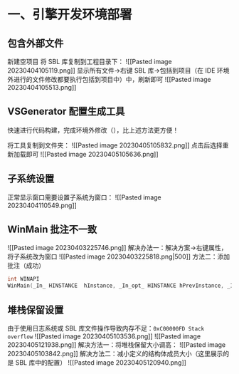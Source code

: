 # 一、引擎开发环境部署
## 包含外部文件
新建空项目
将 SBL 库复制到工程目录下：
![[Pasted image 20230404105119.png]]
显示所有文件->右键 SBL 库->包括到项目（在 IDE 环境外进行的文件修改都要执行包括到项目中）中，刷新即可
![[Pasted image 20230404105513.png]]

## VSGenerator 配置生成工具
快速进行代码构建，完成环境外修改（），比上述方法更方便！

将工具复制到文件夹：
![[Pasted image 20230405105832.png]]
点击后选择重新加载即可
![[Pasted image 20230405105636.png]]


## 子系统设置
正常显示窗口需要设置子系统为窗口：
![[Pasted image 20230404110549.png]]

## WinMain 批注不一致
![[Pasted image 20230403225746.png]]
解决办法一：解决方案->右键属性，将子系统改为窗口
![[Pasted image 20230403225818.png|500]]
方法二：添加批注（成功）
```c++ nums
int WINAPI
WinMain(_In_ HINSTANCE  hInstance, _In_opt_ HINSTANCE hPrevInstance, _In_ PSTR pCmdLine, _In_ int nCmdShow)
```

## 堆栈保留设置
由于使用日志系统或 SBL 库文件操作导致内存不足：`0xC00000FD Stack overflow`
![[Pasted image 20230405103536.png]]
![[Pasted image 20230405121938.png]]
解决方法一：将堆栈保留大小调高：
![[Pasted image 20230405103842.png]]
解决方法二：减小定义的结构体成员大小（这里展示的是 SBL 库中的配置）
![[Pasted image 20230405120940.png]]